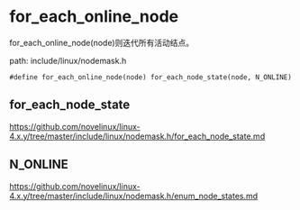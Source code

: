 for_each_online_node
========================================

for_each_online_node(node)则迭代所有活动结点。

path: include/linux/nodemask.h
```
#define for_each_online_node(node) for_each_node_state(node, N_ONLINE)
```

for_each_node_state
----------------------------------------

https://github.com/novelinux/linux-4.x.y/tree/master/include/linux/nodemask.h/for_each_node_state.md

N_ONLINE
----------------------------------------

https://github.com/novelinux/linux-4.x.y/tree/master/include/linux/nodemask.h/enum_node_states.md